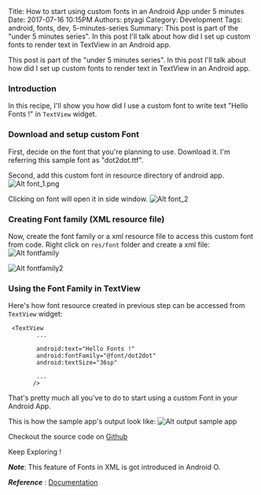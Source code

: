 Title: How to start using custom fonts in an Android App under 5 minutes
Date: 2017-07-16 10:15PM
Authors: ptyagi
Category: Development
Tags: android, fonts, dev, 5-minutes-series
Summary: This post is part of the "under 5 minutes series". In this post I'll talk about how did I set up custom fonts to render text in TextView in an Android app.

This post is part of the "under 5 minutes series". In this post I'll talk about how did I set up custom fonts to render text in TextView in an Android app.

### Introduction
In this recipe, I'll show you how did I use a custom font to write text "Hello Fonts !" in `TextView` widget.

### Download and setup custom Font
First, decide on the font that you're planning to use. Download it.
I'm referring this sample font as "dot2dot.ttf".

Second, add this custom font in resource directory of android app.
![Alt font_1.png](../images/font/font_1.png)

Clicking on font will open it in side window.
![Alt font_2](../images/font/font_2.png)

### Creating Font family (XML resource file)
Now, create the font family or a xml resource file to access this custom font from code.
Right click on `res/font` folder and create a xml file:
![Alt fontfamily](../images/font/font_family.png)

![Alt fontfamily2](../images/font/fontfamily2.png)


### Using the Font Family in TextView
Here's how font resource created in previous step can be accessed from `TextView` widget:
```
 <TextView
        ...

        android:text="Hello Fonts !"
        android:fontFamily="@font/dot2dot"
        android:textSize="36sp"

        ...
       />
```

That's pretty much all you've to do to start using a custom Font in your Android App.

This is how the sample app's output look like:
![Alt output sample app](../images/font/output.png)


Checkout the source code on [Github](https://github.com/ptyagicodecamp/android-recipes/tree/develop/Fonts)

Keep Exploring !

***Note***: This feature of Fonts in XML is got introduced in Android O.

***Reference*** : [Documentation](https://developer.android.com/preview/features/working-with-fonts.html)
